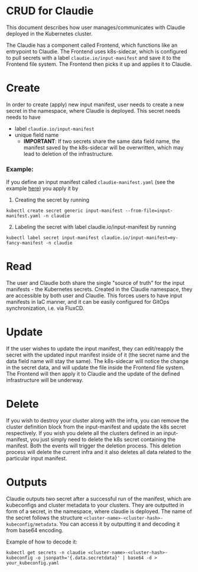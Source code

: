 # CRUD for Claudie

This document describes how user manages/communicates with Claudie deployed in the Kubernetes cluster.

The Claudie has a component called Frontend, which functions like an entrypoint to Claudie. The Frontend uses k8s-sidecar, which is configured to pull secrets with a label `claudie.io/input-manifest` and save it to the Frontend file system. The Frontend then picks it up and applies it to Claudie.
# Create

In order to create (apply) new input manifest, user needs to create a new secret in the namespace, where Claudie is deployed. This secret needs needs to have
- label `claudie.io/input-manifest`
- unique field name
  - **IMPORTANT**: If two secrets share the same data field name, the manifest saved by the k8s-sidecar will be overwritten, which may lead to deletion of the infrastructure.

### Example:

If you define an input manifest called `claudie-manifest.yaml` (see the example [here](../input-manifest/example.yaml)) you apply it by

1. Creating the secret by running
```
kubectl create secret generic input-manifest --from-file=input-manifest.yaml -n claudie
```

2. Labeling the secret with label claudie.io/input-manifest by running

```
kubectl label secret input-manifest claudie.io/input-manifest=my-fancy-manifest -n claudie
```
# Read

The user and Claudie both share the single "source of truth" for the input manifests - the Kubernetes secrets. Created in the Claudie namespace, they are accessible by both user and Claudie. This forces users to have input manifests in IaC manner, and it can be easily configured for GitOps synchronization, i.e. via FluxCD.

# Update

If the user wishes to update the input manifest, they can edit/reapply the secret with the updated input manifest inside of it (the secret name and the data field name will stay the same). The k8s-sidecar will notice the change in the secret data, and will update the file inside the Frontend file system. The Frontend will then apply it to Claudie and the update of the defined infrastructure will be underway.

# Delete

If you wish to destroy your cluster along with the infra, you can remove the cluster definition block from the input-manifest and update the k8s secret respectively. If you wish you delete all the clusters defined in an input-manifest, you just simply need to delete the k8s secret containing the manifest. Both the events will trigger the deletion process. This deletion process will delete the current infra and it also deletes all data related to the particular input manifest.

# Outputs

Claudie outputs two secret after a successful run of the manifest, which are kubeconfigs and cluster metadata to your clusters. They are outputted in form of a secret, in the namespace, where claudie is deployed. The name of the secret follows the structure `<cluster-name>-<cluster-hash>-kubeconfig/metadata`. You can access it by outputting it and decoding it from base64 encoding. 

Example of how to decode it:

`kubectl get secrets -n claudie <cluster-name>-<cluster-hash>-kubeconfig -o jsonpath='{.data.secretdata}' | base64 -d > your_kubeconfig.yaml`

